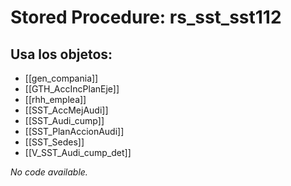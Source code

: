 # Stored Procedure: rs_sst_sst112

## Usa los objetos:
- [[gen_compania]]
- [[GTH_AccIncPlanEje]]
- [[rhh_emplea]]
- [[SST_AccMejAudi]]
- [[SST_Audi_cump]]
- [[SST_PlanAccionAudi]]
- [[SST_Sedes]]
- [[V_SST_Audi_cump_det]]

*No code available.*
